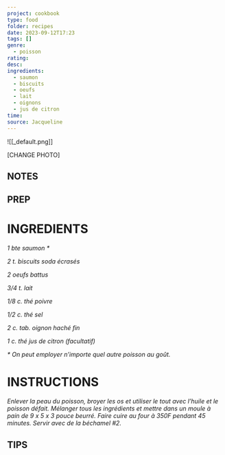 ```yaml
---
project: cookbook
type: food
folder: recipes
date: 2023-09-12T17:23
tags: []
genre:
  - poisson
rating: 
desc: 
ingredients:
  - saumon
  - biscuits
  - oeufs
  - lait
  - oignons
  - jus de citron
time: 
source: Jacqueline
---
```


![[_default.png]]

[CHANGE PHOTO]


## NOTES




## PREP


# INGREDIENTS

_1 bte saumon *_

_2 t. biscuits soda écrasés_

_2 oeufs battus_

_3/4 t. lait_

_1/8 c. thé poivre_

_1/2 c. thé sel_

_2 c. tab. oignon haché fin_

_1 c. thé jus de citron (facultatif)_

_* On peut employer n’importe quel autre_
_poisson au goût._


# INSTRUCTIONS

_Enlever la peau du poisson, broyer les os et_
_utiliser le tout avec l’huile et le poisson défait._
_Mélanger tous les ingrédients et mettre dans_
_un moule à pain de 9 x 5 x 3 pouce beurré._
_Faire cuire au four à 350F pendant 45 minutes._
_Servir avec de la béchamel #2._

## TIPS



